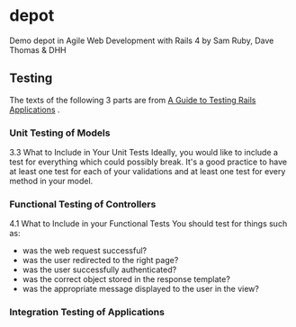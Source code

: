 # depot
Demo depot in Agile Web Development with Rails 4 by Sam Ruby, Dave Thomas &amp; DHH

## Testing
The texts of the following 3 parts are from [A Guide to Testing Rails Applications](http://guides.rubyonrails.org/testing.html) .

### Unit Testing of Models
3.3 What to Include in Your Unit Tests
Ideally, you would like to include a test for everything which could possibly break. It's a good practice to have at least one test for each of your validations and at least one test for every method in your model.

### Functional Testing of Controllers
4.1 What to Include in your Functional Tests
You should test for things such as:
-  was the web request successful?
- was the user redirected to the right page?
- was the user successfully authenticated?
- was the correct object stored in the response template?
- was the appropriate message displayed to the user in the view?

### Integration Testing of Applications
